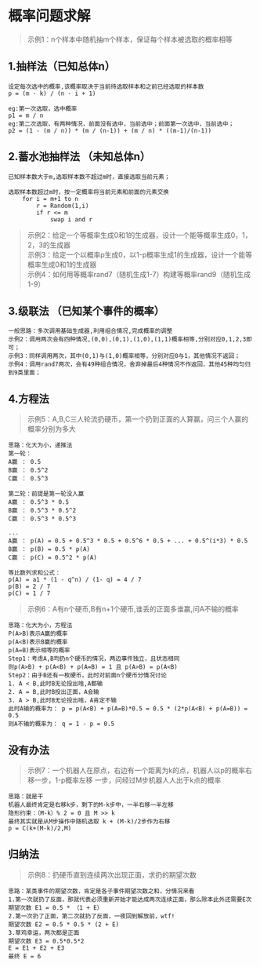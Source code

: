 # 概率问题求解

>示例1：n个样本中随机抽m个样本，保证每个样本被选取的概率相等

## 1.抽样法（已知总体n）
```aidl
设定每次选中的概率,该概率取决于当前待选取样本和之前已经选取的样本数
p = (m - k) / (n - i + 1)

eg:第一次选取，选中概率 
p1 = m / n
eg:第二次选取，有两种情况，前面没有选中，当前选中；前面第一次选中，当前选中；
p2 = (1 - (m / n)) * (m / (n-1)) + (m / n) * ((m-1)/(n-1)) 
```

## 2.蓄水池抽样法 （未知总体n）
```aidl
已知样本数大于m,选取样本数不超过m时，直接选取当前元素；

选取样本数超过m时，按一定概率将当前元素和前面的元素交换
    for i = m+1 to n
        r = Random(1,i)
        if r <= m 
            swap i and r
```
>示例2：给定一个等概率生成0和1的生成器，设计一个能等概率生成0，1，2，3的生成器 <br/>
>示例3：给定一个以概率p生成0，以1-p概率生成1的生成器，设计一个能等概率生成0和1的生成器 <br/>
>示例4：如何用等概率rand7（随机生成1-7）构建等概率rand9（随机生成1-9）

## 3.级联法 （已知某个事件的概率）
```aidl
一般思路：多次调用基础生成器,利用组合情况,完成概率的调整
示例2：调用两次会有四种情况,(0,0),(0,1),(1,0),(1,1)概率相等,分别对应0,1,2,3即可；
示例3：同样调用两次，其中(0,1)与(1,0)概率相等，分别对应0与1，其他情况不返回；
示例4：调用rand7两次，会有49种组合情况，舍弃掉最后4种情况不作返回，其他45种均匀归到9类里面；
```

## 4.方程法
>示例5：A,B,C三⼈轮流扔硬币，第⼀个扔到正⾯的⼈算赢，问三个⼈赢的概率分别为多⼤ <br/>
```aidl
思路：化大为小，递推法
第一轮：
A赢 ： 0.5
B赢 ： 0.5^2
C赢 ： 0.5^3 

第二轮：前提是第一轮没人赢
A赢 ： 0.5^3 * 0.5
B赢 ： 0.5^3 * 0.5^2
C赢 ： 0.5^3 * 0.5^3

...
A赢 ： p(A) = 0.5 + 0.5^3 * 0.5 + 0.5^6 * 0.5 + ... + 0.5^(i*3) * 0.5
B赢 ： p(B) = 0.5 * p(A)
C赢 ： p(C) = 0.5^2 * p(A)

等比数列求和公式：
p(A) = a1 * (1 - q^n) / (1- q) = 4 / 7 
p(B) = 2 / 7
p(C) = 1 / 7
```
>示例6：A有n个硬币,B有n+1个硬币,谁丢的正⾯多谁赢,问A不输的概率
```aidl
思路：化大为小，方程法
P(A>B)表示A赢的概率
p(A<B)表示B赢的概率
p(A=B)表示相等的概率
Step1：考虑A,B均扔n个硬币的情况，两边事件独立，且状态相同
则p(A>B) + p(A<B) + p(A=B) = 1 且 p(A>B) = p(A<B)
Step2：由于B还有一枚硬币，此时对前面n个硬币分情况讨论
1. A < B,此时B无论投出啥,A都输
2. A = B,此时B投出正面，A会输
3. A > B,此时B无论投出啥，A肯定不输
此时A输的概率为： p = p(A<B) + p(A=B)*0.5 = 0.5 * (2*p(A<B) + p(A=B)) = 0.5
则A不输的概率为： q = 1 - p = 0.5
```

## 没有办法
>示例7：⼀个机器人在原点，右边有⼀个距离为k的点，机器⼈以p的概率右移一步，1-p概率左移
     ⼀步，问经过M步机器⼈人出于k点的概率 <br/>
```aidl
思路：就是干
机器人最终肯定是右移k步，剩下的M-k步中，一半右移一半左移
隐形约束：（M-k）% 2 = 0 且 M >> k
最终其实就是从M步操作中随机选取 k + (M-k)/2步作为右移
p = C(k+(M-k)/2,M) 
```

## 归纳法
>示例8：扔硬币直到连续两次出现正⾯，求扔的期望次数
```aidl
思路：某类事件的期望次数，肯定是各子事件期望次数之和，分情况来看
1.第一次就扔了反面，那就代表必须重新开始才能达成两次连续正面，那么除本此外还需要E次
期望次数 E1 = 0.5 * （1 + E）
2.第一次扔了正面，第二次就扔了反面，一夜回到解放前，wtf!
期望次数 E2 = 0.5 * 0.5 * (2 + E)
3.草鸡幸运，两次都是正面
期望次数 E3 = 0.5*0.5*2 
E = E1 + E2 + E3
最终 E = 6
```


